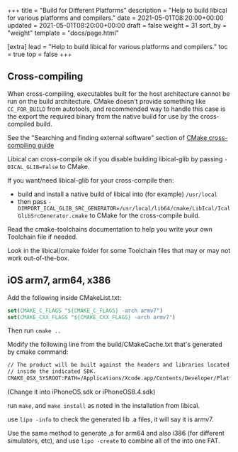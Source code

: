 +++
title = "Build for Different Platforms"
description = "Help to build libical for various platforms and compilers."
date = 2021-05-01T08:20:00+00:00
updated = 2021-05-01T08:20:00+00:00
draft = false
weight = 31
sort_by = "weight"
template = "docs/page.html"

[extra]
lead = "Help to build libical for various platforms and compilers."
toc = true
top = false
+++

## Cross-compiling

When cross-compiling, executables built for the host architecture cannot be run on the build architecture. CMake doesn't provide something like `CC_FOR_BUILD` from autotools, and recommended way to handle this case is the export the required binary from the native build for use by the cross-compiled build.

See the "Searching and finding external software" section of [CMake cross-compiling guide](https://gitlab.kitware.com/cmake/community/-/wikis/doc/cmake/CrossCompiling#using-executables-in-the-build-created-during-the-build)

Libical can cross-compile ok if you disable building libical-glib by passing `-DICAL_GLIB=False` to CMake.

If you want/need libical-glib for your cross-compile then:

 - build and install a native build of libical into (for example) `/usr/local`
 - then pass `-DIMPORT_ICAL_GLIB_SRC_GENERATOR=/usr/local/lib64/cmake/LibIcal/IcalGlibSrcGenerator.cmake` to CMake for the cross-compile build.

Read the cmake-toolchains documentation to help you write your own Toolchain file if needed.

Look in the libical/cmake folder for some Toolchain files that may or may not work out-of-the-box.

## iOS arm7, arm64, x386

Add the following inside CMakeList.txt:

```cmake
set(CMAKE_C_FLAGS "${CMAKE_C_FLAGS} -arch armv7")
set(CMAKE_CXX_FLAGS "${CMAKE_CXX_FLAGS} -arch armv7")
```

Then run `cmake ..`

Modify the following line from the build/CMakeCache.txt that's generated by cmake command:

```bash
// The product will be built against the headers and libraries located
// inside the indicated SDK.
CMAKE_OSX_SYSROOT:PATH=/Applications/Xcode.app/Contents/Developer/Platforms/MacOSX.platform/Developer/SDKs/MacOSX10.10.sdk
```

(Change it into iPhoneOS.sdk or iPhoneOS8.4.sdk)

run `make`, and `make install` as noted in the installation from libical.

use `lipo -info` to check the generated lib .a files, it will say it is armv7.

Use the same method to generate .a for arm64 and also i386 (for different simulators, etc), and use `lipo -create` to combine all of the into one FAT.
